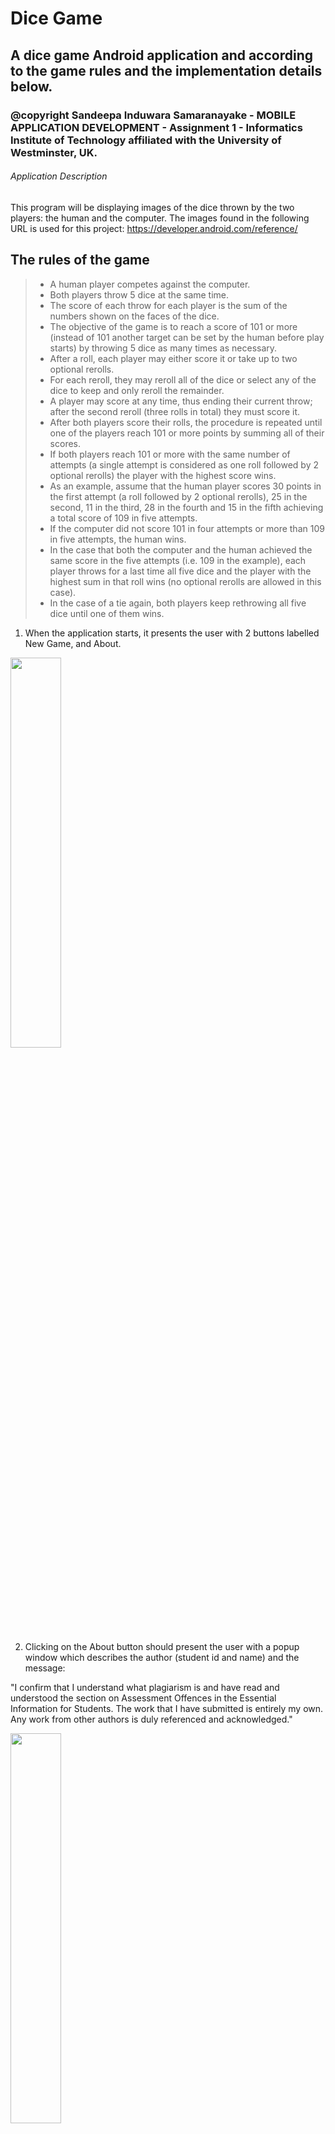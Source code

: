 # Dice Game
##  A dice game Android application and according to the game rules and the implementation details below.

### @copyright Sandeepa Induwara Samaranayake - MOBILE APPLICATION DEVELOPMENT - Assignment 1 - Informatics Institute of Technology affiliated with the University of Westminster, UK.


###### Application Description
This program will be displaying images of the dice thrown by the two players: the human and the computer. The images found in the following URL is used for this project:
https://developer.android.com/reference/ <br>

## The rules of the game

>+ A human player competes against the computer.
>+ Both players throw 5 dice at the same time.
>+ The score of each throw for each player is the sum of the numbers shown on the faces of the
dice.
>+ The objective of the game is to reach a score of 101 or more (instead of 101 another target
can be set by the human before play starts) by throwing 5 dice as many times as necessary.
>+ After a roll, each player may either score it or take up to two optional rerolls.
>+ For each reroll, they may reroll all of the dice or select any of the dice to keep and only reroll the remainder.
>+ A player may score at any time, thus ending their current throw; after the second reroll (three rolls in total) they must score it.
>+ After both players score their rolls, the procedure is repeated until one of the players reach
101 or more points by summing all of their scores.
>+ If both players reach 101 or more with the same number of attempts (a single attempt is considered as one roll followed by 2 optional
rerolls) the player with the highest score wins.
>+ As an example, assume that the human player scores 30 points in the first attempt (a roll followed by 2 optional rerolls), 25 in the second, 11 in the third, 28 in the fourth and 15 in the fifth achieving a total score of 109 in five attempts.
>+ If the computer did not score 101 in four attempts or more than 109 in five attempts, the human wins.
>+ In the case that both the computer and the human achieved the same score in the five attempts (i.e. 109 in the example), each player throws for a last time all five dice and the player with the highest sum in that roll wins (no optional rerolls are allowed in this case).
>+ In the case of a tie again, both players keep rethrowing all five dice until one of them wins.

1. When the application starts, it presents the user with 2 buttons labelled New Game, and About.

<img src="https://github.com/SandeepaInduwaraSamaranayake/Dice_Game/assets/95087710/607322d0-052e-4bf1-bf8e-25ce9d44ec5f" style="display: inline-block; width: 40%;" />

2. Clicking on the About button should present the user with a popup window which describes the author (student id and name) and the message:

"I confirm that I understand what plagiarism is and have read and understood the section on Assessment Offences in the Essential Information for Students. The work that I have submitted is entirely my own. Any work from other authors is duly referenced and acknowledged."

<img src="https://github.com/SandeepaInduwaraSamaranayake/Dice_Game/assets/95087710/ecf11076-a2b4-405d-ab75-bdc9580df1fe" style="display: inline-block; width: 40%;" />

3. Clicking on the New Game button, the user will be presented with the game screen which they interact with. The screen contains 2 buttons labelled Throw and Score. Each time the Throw button is pressed, a simulation of throwing 5 dice by both the human player and the computer is performed simultaneously. The images of the five dice rolled by the human player and the five dice rolled by the computer are displayed. Each of the dice images should be selected randomly with an outcome of a number between 1 to 6. Not all of them need be unique, as one roll of 5 dice may result in 6, 1, 4, 4, 2, i.e. the same outcome representing 4 on the face of a die could be generated for two different dice.

<img src="https://github.com/SandeepaInduwaraSamaranayake/Dice_Game/assets/95087710/2614091b-a137-44f6-abc1-95beeb4762dd" style="display: inline-block; width: 40%;" />

4.  The human player may choose to score by pressing a button Score or take up to two optional rerolls (see below). As soon as the player clicks on Score the total score for the current game should be updated for both the human player and the computer player (also the dice for the computer player should be updated according to the computer player strategy, see below).<be>

5. The current total score for the game (both human and computer) is displayed on the top right of the screen.

6. If the user performs the maximum of 3 rolls for that turn, the score is updated automatically without the need to press the Score button (see the rules of the games described
above).

7.  For each of the 2 optional rerolls, the human player should be able to select (it is left up to you to design the appropriate user interface for this) which dice (if any) he would like to keep for that roll. After selecting this, the human player should press the Throw button again and the dice which have not been selected for keeping should be rerolled.

8. The computer player follows a random strategy. I.e. first it decides randomly whether it would like to reroll (up to a maximum of 3 rolls per time) and if this is the case it decides randomly which dice to keep. A single (first) roll for the computer player occurs and it is displayed only after the human player clicks on the Throw button. If the human player clicks on the Score button, the computer player uses all of its remaining rolls for that turn according to the random strategy, i.e. the final result of the five dice is displayed after the computer has used (optionally based on the random strategy) the 2 rerolls (for a total maximum of 3 rolls).

9. 
